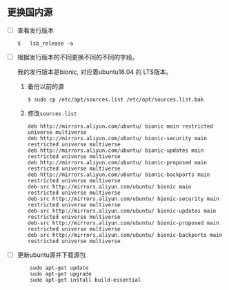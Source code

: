 ## 更换国内源

   - [ ] 查看发行版本
        ```
        $   lsb_release -a
        ```
   - [ ]  根据发行版本的不同更换不同的不同的字段。
  
      我的发行版本是bionic, 对应着ubuntu18.04 的 LTS版本。
       
      1. 备份以前的源
            ```
            $ sudo cp /etc/apt/sources.list /etc/opt/sources.list.bak
            ```
      2. 修改`sources.list`
            ```
            deb http://mirrors.aliyun.com/ubuntu/ bionic main restricted universe multiverse
            deb http://mirrors.aliyun.com/ubuntu/ bionic-security main restricted universe multiverse
            deb http://mirrors.aliyun.com/ubuntu/ bionic-updates main restricted universe multiverse
            deb http://mirrors.aliyun.com/ubuntu/ bionic-proposed main restricted universe multiverse
            deb http://mirrors.aliyun.com/ubuntu/ bionic-backports main restricted universe multiverse
            deb-src http://mirrors.aliyun.com/ubuntu/ bionic main restricted universe multiverse
            deb-src http://mirrors.aliyun.com/ubuntu/ bionic-security main restricted universe multiverse
            deb-src http://mirrors.aliyun.com/ubuntu/ bionic-updates main restricted universe multiverse
            deb-src http://mirrors.aliyun.com/ubuntu/ bionic-proposed main restricted universe multiverse
            deb-src http://mirrors.aliyun.com/ubuntu/ bionic-backports main restricted universe multiverse
            ``` 

   - [ ] 更新ubuntu源并下载源包
       ```
           sudo apt-get update
           sudo apt-get upgrade
           sudo apt-get install build-essential
       ```




